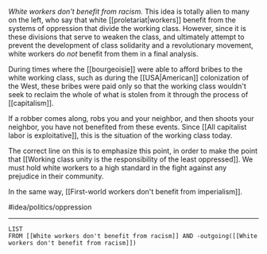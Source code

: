*White workers don't benefit from racism.* This idea is totally alien to many on the left, who say that white [[proletariat|workers]] benefit from the systems of oppression that divide the working class. However, since it is these divisions that serve to weaken the class, and ultimately attempt to prevent the development of class solidarity and a revolutionary movement, white workers do *not* benefit from them in a final analysis. 

During times where the [[bourgeoisie]] were able to afford bribes to the white working class, such as during the [[USA|American]] colonization of the West, these bribes were paid only so that the working class wouldn't seek to reclaim the whole of what is stolen from it through the process of [[capitalism]]. 

If a robber comes along, robs you and your neighbor, and then shoots your neighbor, you have not benefited from these events. Since [[All capitalist labor is exploitative]], this is the situation of the working class today. 

The correct line on this is to emphasize this point, in order to make the point that [[Working class unity is the responsibility of the least oppressed]]. We must hold white workers to a high standard in the fight against any prejudice in their community. 

In the same way, [[First-world workers don't benefit from imperialism]]. 

#idea/politics/oppression 

---
```dataview
LIST
FROM [[White workers don't benefit from racism]] AND -outgoing([[White workers don't benefit from racism]])
```